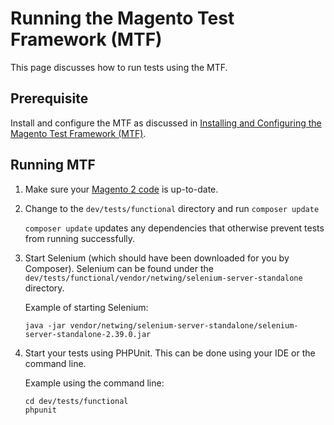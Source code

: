 # Running the Magento Test Framework (MTF)

This page discusses how to run tests using the MTF.

## Prerequisite

Install and configure the MTF as discussed in [Installing and Configuring the Magento Test Framework (MTF)](install-config.md).

## Running MTF 

1.	Make sure your <a href="https://github.com/magento/magento2" target="_blank">Magento 2 code</a> is up-to-date.
	
2.	Change to the `dev/tests/functional` directory and run `composer update` 

	`composer update` updates any dependencies that otherwise prevent tests from running successfully. 

3.	Start Selenium (which should have been downloaded for you by Composer). Selenium can be found under the `dev/tests/functional/vendor/netwing/selenium-server-standalone` directory.

	Example of starting Selenium:

	```
	java -jar vendor/netwing/selenium-server-standalone/selenium-server-standalone-2.39.0.jar
	```

3.	Start your tests using PHPUnit. This can be done using your IDE or the command line.

	Example using the command line:

	```
	cd dev/tests/functional
	phpunit
	```